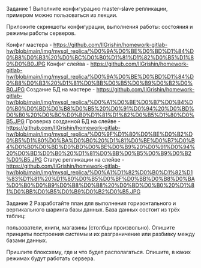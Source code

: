 Задание 1
Выполните конфигурацию master-slave репликации, примером можно пользоваться из лекции.

Приложите скриншоты конфигурации, выполнения работы: состояния и режимы работы серверов.

Конфиг мастера - https://github.com/IIGrishin/homework-gitlab-hw/blob/main/img/mysql_replica/%D0%9A%D0%BE%D0%BD%D1%84%D0%B8%D0%B3%20%D0%BC%D0%B0%D1%81%D1%82%D0%B5%D1%80%D0%B0.JPG
Конфиг слейва - https://github.com/IIGrishin/homework-gitlab-hw/blob/main/img/mysql_replica/%D0%9A%D0%BE%D0%BD%D1%84%D0%B8%D0%B3%20%D1%81%D0%BB%D0%B5%D0%B9%D0%B2%D0%B0.JPG
Создание БД на мастере - https://github.com/IIGrishin/homework-gitlab-hw/blob/main/img/mysql_replica/%D0%A1%D0%BE%D0%B7%D0%B4%D0%B0%D0%BD%D0%B8%D0%B5%20%D0%91%D0%94%20%D0%BD%D0%B0%20%D0%BC%D0%B0%D1%81%D1%82%D0%B5%D1%80%D0%B5.JPG
Проверка созданной БД на слейве - https://github.com/IIGrishin/homework-gitlab-hw/blob/main/img/mysql_replica/%D0%9F%D1%80%D0%BE%D0%B2%D0%B5%D1%80%D0%BA%D0%B0%20%D1%81%D0%BE%D0%B7%D0%B4%D0%B0%D0%BD%D0%BD%D0%BE%D0%B9%20%D0%91%D0%94%20%D0%BD%D0%B0%20%D1%81%D0%BB%D0%B5%D0%B9%D0%B2%D0%B5.JPG
Статус репликации на слейве - https://github.com/IIGrishin/homework-gitlab-hw/blob/main/img/mysql_replica/%D0%A1%D1%82%D0%B0%D1%82%D1%83%D1%81%20%D1%80%D0%B5%D0%BF%D0%BB%D0%B8%D0%BA%D0%B0%D0%B9%D0%B8%D0%B8%20%D0%BD%D0%B0%20%D1%81%D0%BB%D0%B5%D0%B9%D0%B2%D0%B5.JPG


Задание 2
Разработайте план для выполнения горизонтального и вертикального шаринга базы данных. База данных состоит из трёх таблиц:

пользователи,
книги,
магазины (столбцы произвольно).
Опишите принципы построения системы и их разграничение или разбивку между базами данных.

Пришлите блоксхему, где и что будет располагаться. Опишите, в каких режимах будут работать сервера.
